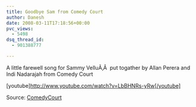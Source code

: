 ```yaml
---
title: Goodbye Sam from Comedy Court
author: Danesh
date: 2008-03-11T17:18:56+00:00
pvc_views:
  - 5498
dsq_thread_id:
  - 901388777

---
```

A little farewell song for Sammy VelluÃ‚Â  put togather by Allan Perera and Indi Nadarajah from Comedy Court

[youtube]http://www.youtube.com/watch?v=LbBHNRs-yRw[/youtube]

Source: [ComedyCourt][1]

 [1]: http://www.comedycourt.com.my